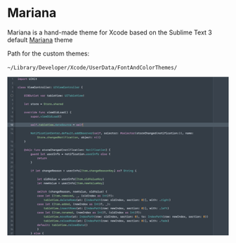 # Mariana

Mariana is a hand-made theme for Xcode based on the Sublime Text 3 default [Mariana](https://github.com/twolfson/sublime-files/blob/master/Packages/Color%20Scheme%20-%20Default/Mariana.sublime-color-scheme) theme

Path for the custom themes:

`~/Library/Developer/Xcode/UserData/FontAndColorThemes/`

![](Mariana-preview.png "Mariana theme for Xcode")
